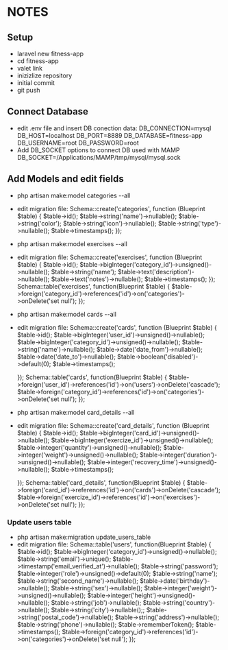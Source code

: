 # NOTES

## Setup
- laravel new fitness-app
- cd fitness-app  
- valet link  
- inizizlize repository
- initial commit
- git push

## Connect Database
- edit .env file and insert DB conection data:
    DB_CONNECTION=mysql
    DB_HOST=localhost
    DB_PORT=8889
    DB_DATABASE=fitness-app
    DB_USERNAME=root
    DB_PASSWORD=root
- Add DB_SOCKET options to connect DB used with MAMP
    DB_SOCKET=/Applications/MAMP/tmp/mysql/mysql.sock 

## Add Models and edit fields
- php artisan make:model categories --all
- edit migration file:
    Schema::create('categories', function (Blueprint $table) {
        $table->id();
        $table->string('name')->nullable();
        $table->string('color');
        $table->string('icon')->nullable();
        $table->string('type')->nullable();
        $table->timestamps();
    });

- php artisan make:model exercises --all
- edit migration file:
    Schema::create('exercises', function (Blueprint $table) {
        $table->id();
        $table->bigInteger('category_id')->unsigned()->nullable();
        $table->string('name');
        $table->text('description')->nullable();
        $table->text('notes')->nullable();
        $table->timestamps();
    });
    Schema::table('exercises', function(Blueprint $table)
    {
        $table->foreign('category_id')->references('id')->on('categories')->onDelete('set null');
    });

- php artisan make:model cards --all
- edit migration file:
    Schema::create('cards', function (Blueprint $table) {
        $table->id();
        $table->bigInteger('user_id')->unsigned()->nullable();
        $table->bigInteger('category_id')->unsigned()->nullable();
        $table->string('name')->nullable();
        $table->date('date_from')->nullable();
        $table->date('date_to')->nullable();
        $table->boolean('disabled')->default(0);
        $table->timestamps();
        
    });
    Schema::table('cards', function(Blueprint $table)
    {
        $table->foreign('user_id')->references('id')->on('users')->onDelete('cascade');
        $table->foreign('category_id')->references('id')->on('categories')->onDelete('set null');
    });

- php artisan make:model card_details --all
- edit migration file:
    Schema::create('card_details', function (Blueprint $table) {
        $table->id();
        $table->bigInteger('card_id')->unsigned()->nullable();
        $table->bigInteger('exercize_id')->unsigned()->nullable();
        $table->integer('quantity')->unsigned()->nullable();
        $table->integer('weight')->unsigned()->nullable();
        $table->integer('duration')->unsigned()->nullable();
        $table->integer('recovery_time')->unsigned()->nullable();
        $table->timestamps();

    });
    Schema::table('card_details', function(Blueprint $table)
    {
        $table->foreign('card_id')->references('id')->on('cards')->onDelete('cascade');
        $table->foreign('exercize_id')->references('id')->on('exercises')->onDelete('set null');
    });
### Update users table
- php artisan make:migration update_users_table
- edit migration file:
    Schema::table('users', function(Blueprint $table) {
        $table->id();
        $table->bigInteger('category_id')->unsigned()->nullable();
        $table->string('email')->unique();
        $table->timestamp('email_verified_at')->nullable();
        $table->string('password');
        $table->integer('role')->unsigned()->default(0);
        $table->string('name');
        $table->string('second_name')->nullable();
        $table->date('birthday')->nullable();
        $table->string('sex')->nullable();
        $table->integer('weight')->unsigned()->nullable();
        $table->integer('height')->unsigned()->nullable();
        $table->string('job')->nullable();
        $table->string('country')->nullable();
        $table->string('city')->nullable();;
        $table->string('postal_code')->nullable();
        $table->string('address')->nullable();
        $table->string('phone')->nullable();
        $table->rememberToken();
        $table->timestamps();
        $table->foreign('category_id')->references('id')->on('categories')->onDelete('set null');
    });



 

                
                




